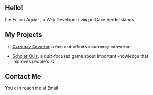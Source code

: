 ## Hello! 
I'm Edson Aguiar , a Web Developer living in Cape Verde Islands.


## My Projects
* <a href="https://currency-converter-red.vercel.app/">Currency Coverter</a>, a fast and effective currency converter.

* <a href="https://scholar-quiz.vercel.app/">Scholar Quiz</a>, a quiz-focused game about important knowledge that improves people's IQ.


## Contact Me
You can reach me at <a href= "mailto: iamedsonaguiar@gmail.com">Email</a>


